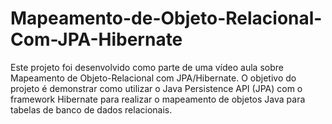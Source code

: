 # Mapeamento-de-Objeto-Relacional-Com-JPA-Hibernate
Este projeto foi desenvolvido como parte de uma vídeo aula sobre Mapeamento de Objeto-Relacional com JPA/Hibernate. O objetivo do projeto é demonstrar como utilizar o Java Persistence API (JPA) com o framework Hibernate para realizar o mapeamento de objetos Java para tabelas de banco de dados relacionais.
